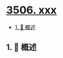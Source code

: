 # [3506. xxx](https://github.com/Tdahuyou/TNotes.leetcode/tree/main/notes/3506.%20xxx)

<!-- region:toc -->

- [1. 📝 概述](#1--概述)

<!-- endregion:toc -->

## 1. 📝 概述
